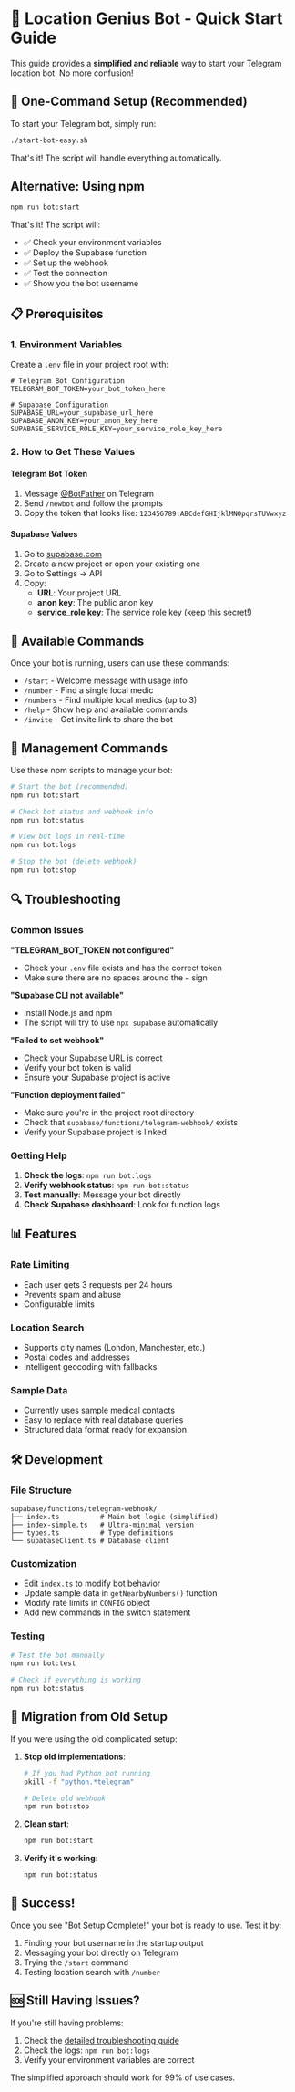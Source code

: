 # 🤖 Location Genius Bot - Quick Start Guide

This guide provides a **simplified and reliable** way to start your Telegram location bot. No more confusion!

## 🚀 One-Command Setup (Recommended)

To start your Telegram bot, simply run:

```bash
./start-bot-easy.sh
```

That's it! The script will handle everything automatically.

## Alternative: Using npm
```bash
npm run bot:start
```

That's it! The script will:
- ✅ Check your environment variables
- ✅ Deploy the Supabase function
- ✅ Set up the webhook
- ✅ Test the connection
- ✅ Show you the bot username

## 📋 Prerequisites

### 1. Environment Variables
Create a `.env` file in your project root with:

```env
# Telegram Bot Configuration
TELEGRAM_BOT_TOKEN=your_bot_token_here

# Supabase Configuration  
SUPABASE_URL=your_supabase_url_here
SUPABASE_ANON_KEY=your_anon_key_here
SUPABASE_SERVICE_ROLE_KEY=your_service_role_key_here
```

### 2. How to Get These Values

#### Telegram Bot Token
1. Message [@BotFather](https://t.me/BotFather) on Telegram
2. Send `/newbot` and follow the prompts
3. Copy the token that looks like: `123456789:ABCdefGHIjklMNOpqrsTUVwxyz`

#### Supabase Values
1. Go to [supabase.com](https://supabase.com)
2. Create a new project or open your existing one
3. Go to Settings → API
4. Copy:
   - **URL**: Your project URL
   - **anon key**: The public anon key
   - **service_role key**: The service role key (keep this secret!)

## 🎯 Available Commands

Once your bot is running, users can use these commands:

- `/start` - Welcome message with usage info
- `/number` - Find a single local medic
- `/numbers` - Find multiple local medics (up to 3)
- `/help` - Show help and available commands
- `/invite` - Get invite link to share the bot

## 🔧 Management Commands

Use these npm scripts to manage your bot:

```bash
# Start the bot (recommended)
npm run bot:start

# Check bot status and webhook info
npm run bot:status

# View bot logs in real-time
npm run bot:logs

# Stop the bot (delete webhook)
npm run bot:stop
```

## 🔍 Troubleshooting

### Common Issues

**"TELEGRAM_BOT_TOKEN not configured"**
- Check your `.env` file exists and has the correct token
- Make sure there are no spaces around the `=` sign

**"Supabase CLI not available"**
- Install Node.js and npm
- The script will try to use `npx supabase` automatically

**"Failed to set webhook"**
- Check your Supabase URL is correct
- Verify your bot token is valid
- Ensure your Supabase project is active

**"Function deployment failed"**
- Make sure you're in the project root directory
- Check that `supabase/functions/telegram-webhook/` exists
- Verify your Supabase project is linked

### Getting Help

1. **Check the logs**: `npm run bot:logs`
2. **Verify webhook status**: `npm run bot:status`
3. **Test manually**: Message your bot directly
4. **Check Supabase dashboard**: Look for function logs

## 📊 Features

### Rate Limiting
- Each user gets 3 requests per 24 hours
- Prevents spam and abuse
- Configurable limits

### Location Search
- Supports city names (London, Manchester, etc.)
- Postal codes and addresses
- Intelligent geocoding with fallbacks

### Sample Data
- Currently uses sample medical contacts
- Easy to replace with real database queries
- Structured data format ready for expansion

## 🛠️ Development

### File Structure
```
supabase/functions/telegram-webhook/
├── index.ts          # Main bot logic (simplified)
├── index-simple.ts   # Ultra-minimal version
├── types.ts          # Type definitions
└── supabaseClient.ts # Database client
```

### Customization
- Edit `index.ts` to modify bot behavior
- Update sample data in `getNearbyNumbers()` function
- Modify rate limits in `CONFIG` object
- Add new commands in the switch statement

### Testing
```bash
# Test the bot manually
npm run bot:test

# Check if everything is working
npm run bot:status
```

## 🔄 Migration from Old Setup

If you were using the old complicated setup:

1. **Stop old implementations**:
   ```bash
   # If you had Python bot running
   pkill -f "python.*telegram"
   
   # Delete old webhook
   npm run bot:stop
   ```

2. **Clean start**:
   ```bash
   npm run bot:start
   ```

3. **Verify it's working**:
   ```bash
   npm run bot:status
   ```

## 🎉 Success!

Once you see "Bot Setup Complete!" your bot is ready to use. Test it by:

1. Finding your bot username in the startup output
2. Messaging your bot directly on Telegram
3. Trying the `/start` command
4. Testing location search with `/number`

## 🆘 Still Having Issues?

If you're still having problems:

1. Check the [detailed troubleshooting guide](./BOT_TROUBLESHOOTING.md)
2. Check the logs: `npm run bot:logs`
3. Verify your environment variables are correct

The simplified approach should work for 99% of use cases.

